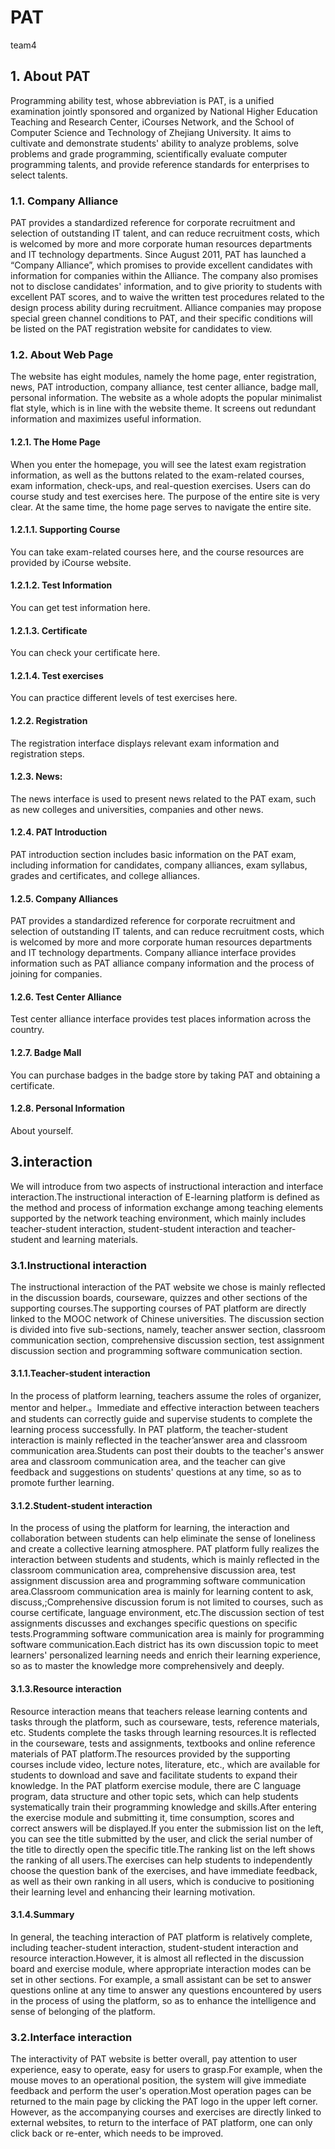# PAT
team4

## 1. About PAT
Programming ability test, whose abbreviation is PAT, is a unified examination jointly sponsored and organized by National Higher Education Teaching and Research Center, iCourses Network, and the School of Computer Science and Technology of Zhejiang University. It aims to cultivate and demonstrate students' ability to analyze problems, solve problems and grade programming, scientifically evaluate computer programming talents, and provide reference standards for enterprises to select talents.

### 1.1. Company Alliance
PAT provides a standardized reference for corporate recruitment and selection of outstanding IT talent, and can reduce recruitment costs, which is welcomed by more and more corporate human resources departments and IT technology departments. Since August 2011, PAT has launched a “Company Alliance”, which promises to provide excellent candidates with information for companies within the Alliance. The company also promises not to disclose candidates' information, and to give priority to students with excellent PAT scores, and to waive the written test procedures related to the design process ability during recruitment. Alliance companies may propose special green channel conditions to PAT, and their specific conditions will be listed on the PAT registration website for candidates to view.

### 1.2. About Web Page
The website has eight modules, namely the home page, enter registration, news, PAT introduction, company alliance, test center alliance, badge mall, personal information. The website as a whole adopts the popular minimalist flat style, which is in line with the website theme. It screens out redundant information and maximizes useful information.

#### 1.2.1. The Home Page
When you enter the homepage, you will see the latest exam registration information, as well as the buttons related to the exam-related courses, exam information, check-ups, and real-question exercises. Users can do course study and test exercises here. The purpose of the entire site is very clear. At the same time, the home page serves to navigate the entire site.
 

#### 1.2.1.1. Supporting Course
You can take exam-related courses here, and the course resources are provided by iCourse website.
 

#### 1.2.1.2. Test Information
You can get test information here.
 

#### 1.2.1.3. Certificate
You can check your certificate here.
 

#### 1.2.1.4. Test exercises
You can practice different levels of test exercises here.
 

#### 1.2.2. Registration
The registration interface displays relevant exam information and registration steps.
 

#### 1.2.3. News:
The news interface is used to present news related to the PAT exam, such as new colleges and universities, companies and other news.
 

#### 1.2.4. PAT Introduction
PAT introduction section includes basic information on the PAT exam, including information for candidates, company alliances, exam syllabus, grades and certificates, and college alliances.

 
#### 1.2.5. Company Alliances
PAT provides a standardized reference for corporate recruitment and selection of outstanding IT talents, and can reduce recruitment costs, which is welcomed by more and more corporate human resources departments and IT technology departments. Company alliance interface provides information such as PAT alliance company information and the process of joining for companies.
 

#### 1.2.6. Test Center Alliance
Test center alliance interface provides test places information across the country.
 
#### 1.2.7. Badge Mall
You can purchase badges in the badge store by taking PAT and obtaining a certificate.
 
#### 1.2.8. Personal Information
About yourself.
 
## 3.interaction
We will introduce from two aspects of instructional interaction and interface interaction.The instructional interaction of E-learning platform is defined as the method and process of information exchange among teaching elements supported by the network teaching environment, which mainly includes teacher-student interaction, student-student interaction and teacher-student and learning materials.

### 3.1.Instructional interaction
The instructional interaction of the PAT website we chose is mainly reflected in the discussion boards, courseware, quizzes and other sections of the supporting courses.The supporting courses of PAT platform are directly linked to the MOOC network of Chinese universities. The discussion section is divided into five sub-sections, namely, teacher answer section, classroom communication section, comprehensive discussion section, test assignment discussion section and programming software communication section.

#### 3.1.1.Teacher-student interaction
In the process of platform learning, teachers assume the roles of organizer, mentor and helper.。Immediate and effective interaction between teachers and students can correctly guide and supervise students to complete the learning process successfully. In PAT platform, the teacher-student interaction is mainly reflected in the teacher’answer area and classroom communication area.Students can post their doubts to the teacher's answer area and classroom communication area, and the teacher can give feedback and suggestions on students' questions at any time, so as to promote further learning.

#### 3.1.2.Student-student interaction
In the process of using the platform for learning, the interaction and collaboration between students can help eliminate the sense of loneliness and create a collective learning atmosphere.  PAT platform fully realizes the interaction between students and students, which is mainly reflected in the classroom communication area, comprehensive discussion area, test assignment discussion area and programming software communication area.Classroom communication area is mainly for learning content to ask, discuss,;Comprehensive discussion forum is not limited to courses, such as course certificate, language environment, etc.The discussion section of test assignments discusses and exchanges specific questions on specific tests.Programming software communication area is mainly for programming software communication.Each district has its own discussion topic to meet learners' personalized learning needs and enrich their learning experience, so as to master the knowledge more comprehensively and deeply.

#### 3.1.3.Resource interaction
Resource interaction means that teachers release learning contents and tasks through the platform, such as courseware, tests, reference materials, etc. Students complete the tasks through learning resources.It is reflected in the courseware, tests and assignments, textbooks and online reference materials of PAT platform.The resources provided by the supporting courses include video, lecture notes, literature, etc., which are available for students to download and save and facilitate students to expand their knowledge. In the PAT platform exercise module, there are C language program, data structure and other topic sets, which can help students systematically train their programming knowledge and skills.After entering the exercise module and submitting it, time consumption, scores and correct answers will be displayed.If you enter the submission list on the left, you can see the title submitted by the user, and click the serial number of the title to directly open the specific title.The ranking list on the left shows the ranking of all users.The exercises can help students to independently choose the question bank of the exercises, and have immediate feedback, as well as their own ranking in all users, which is conducive to positioning their learning level and enhancing their learning motivation.

#### 3.1.4.Summary
In general, the teaching interaction of PAT platform is relatively complete, including teacher-student interaction, student-student interaction and resource interaction.However, it is almost all reflected in the discussion board and exercise module, where appropriate interaction modes can be set in other sections. For example, a small assistant can be set to answer questions online at any time to answer any questions encountered by users in the process of using the platform, so as to enhance the intelligence and sense of belonging of the platform.

### 3.2.Interface interaction
The interactivity of PAT website is better overall, pay attention to user experience, easy to operate, easy for users to grasp.For example, when the mouse moves to an operational position, the system will give immediate feedback and perform the user's operation.Most operation pages can be returned to the main page by clicking the PAT logo in the upper left corner.
However, as the accompanying courses and exercises are directly linked to external websites, to return to the interface of PAT platform, one can only click back or re-enter, which needs to be improved.

